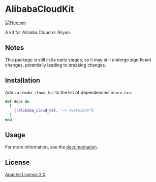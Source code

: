# AlibabaCloudKit

[![Hex.pm](https://img.shields.io/hexpm/v/alibaba_cloud_kit.svg)](https://hex.pm/packages/alibaba_cloud_kit)

A kit for Alibaba Cloud or Aliyun.

## Notes

This package is still in its early stages, so it may still undergo significant changes, potentially leading to breaking changes.

## Installation

Add `:alibaba_cloud_kit` to the list of dependencies in `mix.exs`:

```elixir
def deps do
  [
    {:alibaba_cloud_kit, "~> <version>"}
  ]
end
```

## Usage

For more information, see the [documentation](https://hexdocs.pm/alibaba_cloud_kit/AlibabaCloudKit.html).

## License

[Apache License 2.0](http://www.apache.org/licenses/LICENSE-2.0)
